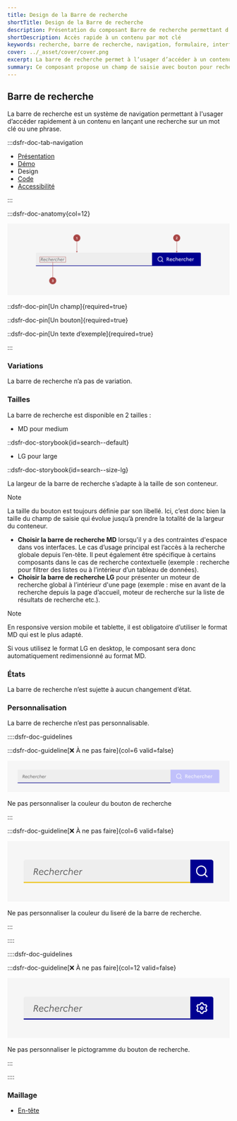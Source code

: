 ```yaml
---
title: Design de la Barre de recherche
shortTitle: Design de la Barre de recherche
description: Présentation du composant Barre de recherche permettant d’accéder rapidement à un contenu via un mot clé ou une phrase.
shortDescription: Accès rapide à un contenu par mot clé
keywords: recherche, barre de recherche, navigation, formulaire, interface, DSFR, accessibilité, moteur de recherche
cover: ../_asset/cover/cover.png
excerpt: La barre de recherche permet à l’usager d’accéder à un contenu ciblé en saisissant un mot clé ou une phrase. Elle peut être globale ou contextuelle selon l’usage.
summary: Ce composant propose un champ de saisie avec bouton pour rechercher un contenu spécifique au sein d’un site ou d’un bloc fonctionnel. Elle s’intègre idéalement à l’en-tête pour un usage global ou dans une section précise pour des recherches contextuelles. Le composant suit des recommandations strictes en matière d’accessibilité, de largeur minimale, de rédaction des libellés et ne permet pas de personnalisation graphique.
---
```


## Barre de recherche

La barre de recherche est un système de navigation permettant à l'usager d’accéder rapidement à un contenu en lançant une recherche sur un mot clé ou une phrase.

:::dsfr-doc-tab-navigation

- [Présentation](../index.md)
- [Démo](../demo/index.md)
- Design
- [Code](../code/index.md)
- [Accessibilité](../accessibility/index.md)

:::

:::dsfr-doc-anatomy{col=12}

![Anatomie de la barre de recherche](../_asset/anatomy/anatomy-1.png)

::dsfr-doc-pin[Un champ]{required=true}

::dsfr-doc-pin[Un bouton]{required=true}

::dsfr-doc-pin[Un texte d’exemple]{required=true}

:::

### Variations

La barre de recherche n’a pas de variation.

### Tailles

La barre de recherche est disponible en 2 tailles :

- MD pour medium

::dsfr-doc-storybook{id=search--default}

- LG pour large

::dsfr-doc-storybook{id=search--size-lg}

La largeur de la barre de recherche s’adapte à la taille de son conteneur.

> [!NOTE]
> La taille du bouton est toujours définie par son libellé. Ici, c’est donc bien la taille du champ de saisie qui évolue jusqu’à prendre la totalité de la largeur du conteneur.

- **Choisir la barre de recherche MD** lorsqu'il y a des contraintes d'espace dans vos interfaces. Le cas d’usage principal est l’accès à la recherche globale depuis l’en-tête. Il peut également être spécifique à certains composants dans le cas de recherche contextuelle (exemple : recherche pour filtrer des listes ou à l’intérieur d’un tableau de données).
- **Choisir la barre de recherche LG** pour présenter un moteur de recherche global à l’intérieur d'une page (exemple : mise en avant de la recherche depuis la page d’accueil, moteur de recherche sur la liste de résultats de recherche etc.).

> [!NOTE]
> En responsive version mobile et tablette, il est obligatoire d’utiliser le format MD qui est le plus adapté.

Si vous utilisez le format LG en desktop, le composant sera donc automatiquement redimensionné au format MD.

### États

La barre de recherche n’est sujette à aucun changement d’état.

### Personnalisation

La barre de recherche n’est pas personnalisable.

::::dsfr-doc-guidelines

:::dsfr-doc-guideline[❌ À ne pas faire]{col=6 valid=false}

![À ne pas faire](../_asset/custom/dont-1.png)

Ne pas personnaliser la couleur du bouton de recherche

:::

:::dsfr-doc-guideline[❌ À ne pas faire]{col=6 valid=false}

![À ne pas faire](../_asset/custom/dont-2.png)

Ne pas personnaliser la couleur du liseré de la barre de recherche.

:::

::::


::::dsfr-doc-guidelines

:::dsfr-doc-guideline[❌ À ne pas faire]{col=12 valid=false}

![À ne pas faire](../_asset/custom/dont-3.png)

Ne pas personnaliser le pictogramme du bouton de recherche.

:::

::::

### Maillage

- [En-tête](../../../../header/_part/doc/index.md)
